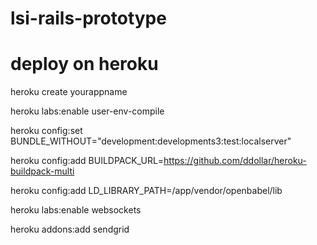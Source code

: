 lsi-rails-prototype
===================

# deploy on heroku

  heroku create yourappname


  heroku labs:enable user-env-compile

  heroku config:set BUNDLE_WITHOUT="development:developments3:test:localserver"

  heroku config:add BUILDPACK_URL=https://github.com/ddollar/heroku-buildpack-multi

  heroku config:add LD_LIBRARY_PATH=/app/vendor/openbabel/lib


  heroku labs:enable websockets 

  heroku addons:add sendgrid


